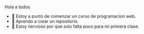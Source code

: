 Hola a todos
- 👀 Estoy a punto de comenzar un curso de programacion web.
- 🌱 Aprendo a crear un repositorio. 
- 💞️ Estoy nervioso por que solo falta poco para mi primera clase.

